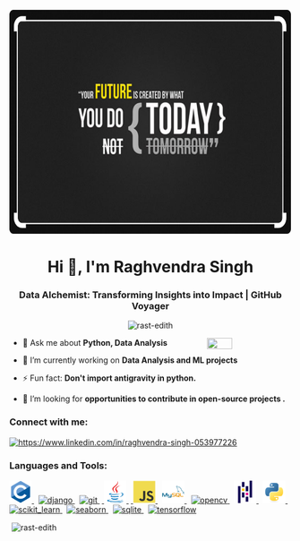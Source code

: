 <p align="center">
  <img src="https://github.com/RaST-EDITH/RaST-EDITH/blob/master/top.png" width="100%" height="400">
</p>

<h1 align="center">Hi 👋, I'm Raghvendra Singh</h1>
<h3 align="center">Data Alchemist: Transforming Insights into Impact | GitHub Voyager</h3>

<p align="center"> <img src="https://komarev.com/ghpvc/?username=rast-edith&label=Profile%20views&color=0e75b6&style=flat" alt="rast-edith" /> </p>

<img align="right" src="https://github.com/RaST-EDITH/RaST-EDITH/blob/master/profile_anim.gif" height="30%" width="30%" >


- 💬 Ask me about **Python, Data Analysis**

- 🔭 I’m currently working on **Data Analysis and ML projects**

- ⚡ Fun fact: **Don't import antigravity in python.**

- 🤝 I’m looking for **opportunities to contribute in open-source projects .**

<h3 align="left">Connect with me:</h3>
<p align="left">
<a href="https://linkedin.com/in/https://www.linkedin.com/in/raghvendra-singh-053977226" target="blank"><img align="center" src="https://raw.githubusercontent.com/rahuldkjain/github-profile-readme-generator/master/src/images/icons/Social/linked-in-alt.svg" alt="https://www.linkedin.com/in/raghvendra-singh-053977226" height="30" width="40" /></a>
</p>

<h3 align="left">Languages and Tools:</h3>
<p align="left"> <a href="https://www.cprogramming.com/" target="_blank" rel="noreferrer"> <img src="https://raw.githubusercontent.com/devicons/devicon/master/icons/c/c-original.svg" alt="c" width="40" height="40"/> </a> &nbsp <a href="https://www.djangoproject.com/" target="_blank" rel="noreferrer"> <img src="https://cdn.worldvectorlogo.com/logos/django.svg" alt="django" width="40" height="40"/> </a> &nbsp <a href="https://git-scm.com/" target="_blank" rel="noreferrer"> <img src="https://www.vectorlogo.zone/logos/git-scm/git-scm-icon.svg" alt="git" width="40" height="40"/> </a> &nbsp<a href="https://www.java.com" target="_blank" rel="noreferrer"> <img src="https://raw.githubusercontent.com/devicons/devicon/master/icons/java/java-original.svg" alt="java" width="40" height="40"/> </a> &nbsp<a href="https://developer.mozilla.org/en-US/docs/Web/JavaScript" target="_blank" rel="noreferrer"> <img src="https://raw.githubusercontent.com/devicons/devicon/master/icons/javascript/javascript-original.svg" alt="javascript" width="40" height="40"/> </a> &nbsp <a href="https://www.mysql.com/" target="_blank" rel="noreferrer"> <img src="https://raw.githubusercontent.com/devicons/devicon/master/icons/mysql/mysql-original-wordmark.svg" alt="mysql" width="40" height="40"/> </a> &nbsp <a href="https://opencv.org/" target="_blank" rel="noreferrer"> <img src="https://www.vectorlogo.zone/logos/opencv/opencv-icon.svg" alt="opencv" width="40" height="40"/> </a> &nbsp <a href="https://pandas.pydata.org/" target="_blank" rel="noreferrer"> <img src="https://raw.githubusercontent.com/devicons/devicon/2ae2a900d2f041da66e950e4d48052658d850630/icons/pandas/pandas-original.svg" alt="pandas" width="40" height="40"/> </a> &nbsp <a href="https://www.python.org" target="_blank" rel="noreferrer"> <img src="https://raw.githubusercontent.com/devicons/devicon/master/icons/python/python-original.svg" alt="python" width="40" height="40"/> </a> &nbsp <a href="https://scikit-learn.org/" target="_blank" rel="noreferrer"> <img src="https://upload.wikimedia.org/wikipedia/commons/0/05/Scikit_learn_logo_small.svg" alt="scikit_learn" width="40" height="40"/> </a> &nbsp <a href="https://seaborn.pydata.org/" target="_blank" rel="noreferrer"> <img src="https://seaborn.pydata.org/_images/logo-mark-lightbg.svg" alt="seaborn" width="40" height="40"/> </a> &nbsp <a href="https://www.sqlite.org/" target="_blank" rel="noreferrer"> <img src="https://www.vectorlogo.zone/logos/sqlite/sqlite-icon.svg" alt="sqlite" width="40" height="40"/> </a> &nbsp <a href="https://www.tensorflow.org" target="_blank" rel="noreferrer"> <img src="https://www.vectorlogo.zone/logos/tensorflow/tensorflow-icon.svg" alt="tensorflow" width="40" height="40"/> </a> </p>

<!-- <p><img align="left" src="https://github-readme-stats.vercel.app/api/top-langs?username=rast-edith&show_icons=true&locale=en&layout=compact" alt="rast-edith" /></p> -->

<p>&nbsp;<img align="center" src="https://github-readme-stats.vercel.app/api?username=rast-edith&show_icons=true&locale=en" alt="rast-edith" /></p>

<!-- <p><img align="center" src="https://github-readme-streak-stats.herokuapp.com/?user=rast-edith&" alt="rast-edith" /></p> -->
